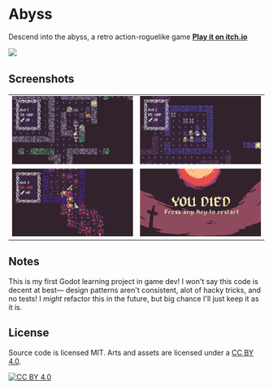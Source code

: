 # Abyss

Descend into the abyss, a retro action-roguelike game
**[Play it on itch.io](https://ljvmiranda921.itch.io/abyss)**

<a href="ljvmiranda921.itch.io/abyss"><img src="http://jessemillar.github.io/available-on-itchio-badge/badge-bw.png" width="150"></a>

## Screenshots

<table>
  <tr>
    <td><img src="screenshots/act1.png" width="400"></td>
    <td><img src="screenshots/act2.png" width="400"></td>
   </tr> 
   <tr>
    <td><img src="screenshots/act3.png" width="400"></td>
    <td><img src="art/DeathScreen.png" width="400"></td>
  </tr>
</table>

## Notes

This is my first Godot learning project in game dev! I won't say this code is
decent at best&mdash; design patterns aren't consistent, alot of hacky tricks,
and no tests! I *might* refactor this in the future, but big chance I'll just
keep it as it is.

## License

Source code is licensed MIT. Arts and assets are licensed under a
[CC BY 4.0][cc-by].

[![CC BY 4.0][cc-by-image]][cc-by]

[cc-by]: http://creativecommons.org/licenses/by/4.0/
[cc-by-image]: https://i.creativecommons.org/l/by/4.0/88x31.png
